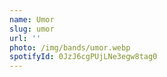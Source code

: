 ```yaml
---
name: Umor
slug: umor
url: ''
photo: /img/bands/umor.webp
spotifyId: 0JzJ6cgPUjLNe3egw8tag0
---
```

